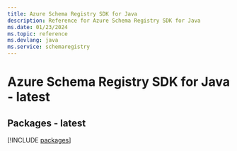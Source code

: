 ```yaml
---
title: Azure Schema Registry SDK for Java
description: Reference for Azure Schema Registry SDK for Java
ms.date: 01/23/2024
ms.topic: reference
ms.devlang: java
ms.service: schemaregistry
---
```

# Azure Schema Registry SDK for Java - latest
## Packages - latest
[!INCLUDE [packages](schema-registry-index.md)]